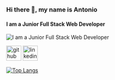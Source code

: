 ### Hi there 👋, my name is Antonio
#### I am a Junior Full Stack Web Developer
![I am a Junior Full Stack Web Developer](https://wallpaperaccess.com/full/3239444.jpg)




[<img src='https://cdn.jsdelivr.net/npm/simple-icons@3.0.1/icons/github.svg' alt='github' height='40'>](https://github.com/Anto231996)  [<img src='https://cdn.jsdelivr.net/npm/simple-icons@3.0.1/icons/linkedin.svg' alt='linkedin' height='40'>](https://www.linkedin.com/in/antonio-pagano/)  

[![Top Langs](https://github-readme-stats.vercel.app/api/top-langs/?username=Anto231996)](https://github.com/anuraghazra/github-readme-stats)

